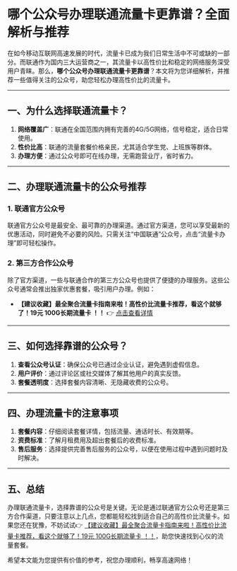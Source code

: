 # 哪个公众号办理联通流量卡更靠谱？全面解析与推荐

在如今移动互联网高速发展的时代，流量卡已成为我们日常生活中不可或缺的一部分。而联通作为国内三大运营商之一，其流量卡以高性价比和稳定的网络服务深受用户青睐。那么，**哪个公众号办理联通流量卡更靠谱**？本文将为您详细解析，并推荐一些值得关注的公众号，助您轻松办理高性价比的流量卡。

---

## 一、为什么选择联通流量卡？

1. **网络覆盖广**：联通在全国范围内拥有完善的4G/5G网络，信号稳定，适合日常使用。
2. **性价比高**：联通的流量套餐价格亲民，尤其适合学生党、上班族等群体。
3. **办理方便**：通过公众号即可在线办理，无需跑营业厅，省时省力。

---

## 二、办理联通流量卡的公众号推荐

### 1. 联通官方公众号
联通官方公众号是最安全、最可靠的办理渠道。通过官方渠道，您可以享受最新的优惠活动，同时避免不必要的风险。只需关注“中国联通”公众号，点击“流量卡办理”即可轻松操作。

### 2. 第三方合作公众号
除了官方渠道，一些与联通合作的第三方公众号也提供了便捷的办理服务。这些公众号通常会推出独家优惠套餐，吸引用户办理。例如：

- **【建议收藏】最全聚合流量卡指南来啦！高性价比流量卡推荐，看这个就够了！19元 100G长期流量卡 ！！** 👉 [点击查看详情](https://bit.ly/Liuliangka)

---

## 三、如何选择靠谱的公众号？

1. **查看公众号认证**：确保公众号已通过企业认证，避免遇到虚假信息。
2. **用户评价**：通过评论区或社交媒体了解其他用户的真实反馈。
3. **套餐透明度**：选择套餐内容清晰、无隐藏收费的公众号。

---

## 四、办理流量卡的注意事项

1. **套餐内容**：仔细阅读套餐详情，包括流量、通话时长、有效期等。
2. **资费标准**：了解月租费用及超出套餐后的收费标准。
3. **售后服务**：选择提供完善售后服务的公众号，以便在使用过程中遇到问题时及时解决。

---

## 五、总结

办理联通流量卡，选择靠谱的公众号是关键。无论是通过联通官方公众号还是第三方合作渠道，只要注意以上几点，您都能轻松找到适合自己的高性价比流量卡。如果您还在犹豫，不妨试试👉 [【建议收藏】最全聚合流量卡指南来啦！高性价比流量卡推荐，看这个就够了！19元 100G长期流量卡 ！！](https://bit.ly/Liuliangka)，助您快速找到心仪的流量套餐。

希望本文能为您提供有价值的参考，祝您办理顺利，畅享高速网络！